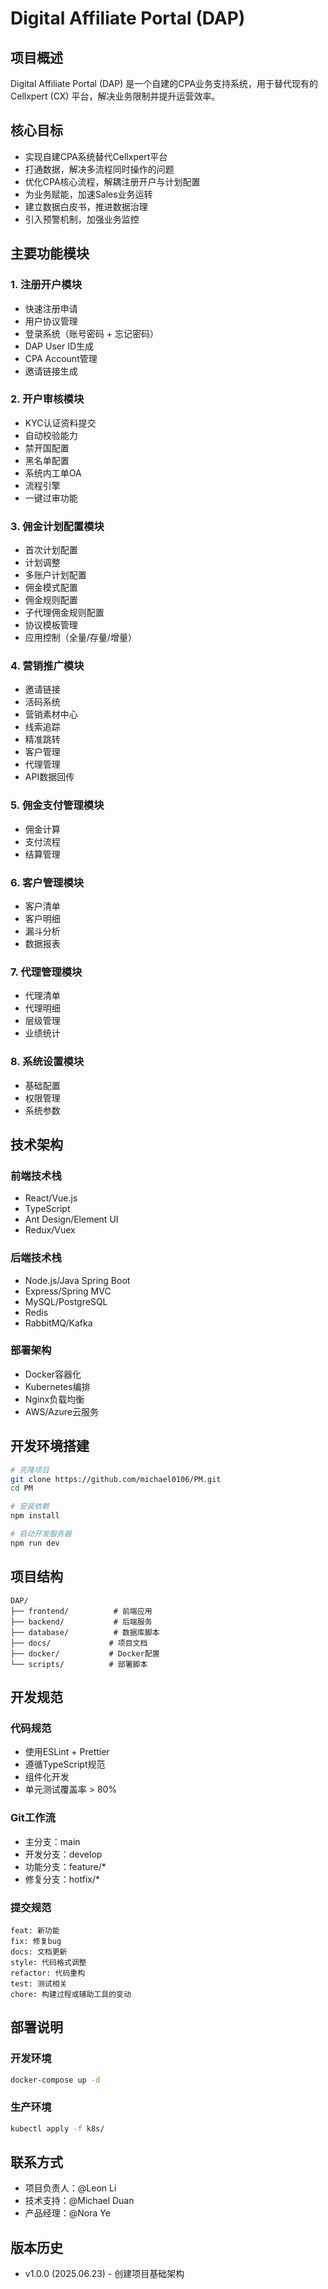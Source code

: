 # Digital Affiliate Portal (DAP)

## 项目概述

Digital Affiliate Portal (DAP) 是一个自建的CPA业务支持系统，用于替代现有的Cellxpert (CX) 平台，解决业务限制并提升运营效率。

## 核心目标

- 实现自建CPA系统替代Cellxpert平台
- 打通数据，解决多流程同时操作的问题
- 优化CPA核心流程，解耦注册开户与计划配置
- 为业务赋能，加速Sales业务运转
- 建立数据白皮书，推进数据治理
- 引入预警机制，加强业务监控

## 主要功能模块

### 1. 注册开户模块
- 快速注册申请
- 用户协议管理
- 登录系统（账号密码 + 忘记密码）
- DAP User ID生成
- CPA Account管理
- 邀请链接生成

### 2. 开户审核模块
- KYC认证资料提交
- 自动校验能力
- 禁开国配置
- 黑名单配置
- 系统内工单OA
- 流程引擎
- 一键过审功能

### 3. 佣金计划配置模块
- 首次计划配置
- 计划调整
- 多账户计划配置
- 佣金模式配置
- 佣金规则配置
- 子代理佣金规则配置
- 协议模板管理
- 应用控制（全量/存量/增量）

### 4. 营销推广模块
- 邀请链接
- 活码系统
- 营销素材中心
- 线索追踪
- 精准跳转
- 客户管理
- 代理管理
- API数据回传

### 5. 佣金支付管理模块
- 佣金计算
- 支付流程
- 结算管理

### 6. 客户管理模块
- 客户清单
- 客户明细
- 漏斗分析
- 数据报表

### 7. 代理管理模块
- 代理清单
- 代理明细
- 层级管理
- 业绩统计

### 8. 系统设置模块
- 基础配置
- 权限管理
- 系统参数

## 技术架构

### 前端技术栈
- React/Vue.js
- TypeScript
- Ant Design/Element UI
- Redux/Vuex

### 后端技术栈
- Node.js/Java Spring Boot
- Express/Spring MVC
- MySQL/PostgreSQL
- Redis
- RabbitMQ/Kafka

### 部署架构
- Docker容器化
- Kubernetes编排
- Nginx负载均衡
- AWS/Azure云服务

## 开发环境搭建

```bash
# 克隆项目
git clone https://github.com/michael0106/PM.git
cd PM

# 安装依赖
npm install

# 启动开发服务器
npm run dev
```

## 项目结构

```
DAP/
├── frontend/          # 前端应用
├── backend/           # 后端服务
├── database/          # 数据库脚本
├── docs/             # 项目文档
├── docker/           # Docker配置
└── scripts/          # 部署脚本
```

## 开发规范

### 代码规范
- 使用ESLint + Prettier
- 遵循TypeScript规范
- 组件化开发
- 单元测试覆盖率 > 80%

### Git工作流
- 主分支：main
- 开发分支：develop
- 功能分支：feature/*
- 修复分支：hotfix/*

### 提交规范
```
feat: 新功能
fix: 修复bug
docs: 文档更新
style: 代码格式调整
refactor: 代码重构
test: 测试相关
chore: 构建过程或辅助工具的变动
```

## 部署说明

### 开发环境
```bash
docker-compose up -d
```

### 生产环境
```bash
kubectl apply -f k8s/
```

## 联系方式

- 项目负责人：@Leon Li
- 技术支持：@Michael Duan
- 产品经理：@Nora Ye

## 版本历史

- v1.0.0 (2025.06.23) - 创建项目基础架构